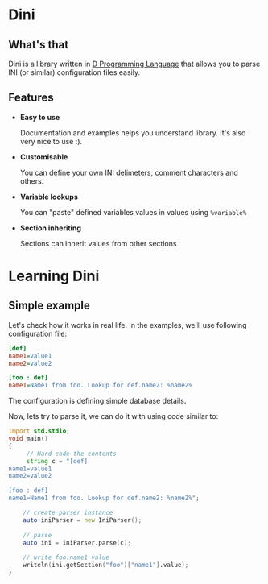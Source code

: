 # Dini

## What's that

Dini is a library written in [D Programming Language](http://www.d-programming-language.org/)
that allows you to parse INI (or similar) configuration files easily.

## Features

 - __Easy to use__
     
     Documentation and examples helps you understand library. It's also very nice to use :).

 - __Customisable__
     
     You can define your own INI delimeters, comment characters and others.
 
 - __Variable lookups__
     
    You can "paste" defined variables values in values using `%variable%`
 
 - __Section inheriting__   
    
    Sections can inherit values from other sections


# Learning Dini
## Simple example

Let's check how it works in real life. In the examples, we'll use following configuration file:

```ini
[def]
name1=value1
name2=value2

[foo : def]
name1=Name1 from foo. Lookup for def.name2: %name2%
```

The configuration is defining simple database details.

Now, lets try to parse it, we can do it with using code similar to:

```D
import std.stdio;
void main()
{
     // Hard code the contents
     string c = "[def]
name1=value1
name2=value2

[foo : def]
name1=Name1 from foo. Lookup for def.name2: %name2%";

    // create parser instance
    auto iniParser = new IniParser();
    
    // parse
    auto ini = iniParser.parse(c);
    
    // write foo.name1 value
    writeln(ini.getSection("foo")["name1"].value);
}
```

